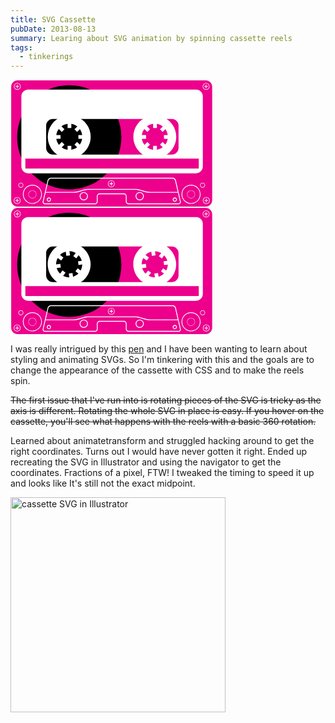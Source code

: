 ```yaml
---
title: SVG Cassette
pubDate: 2013-08-13
summary: Learing about SVG animation by spinning cassette reels
tags:
  - tinkerings
---
```


<!--?xml version="1.0" encoding="utf-8"?-->
<svg version="1.1" id="Layer_1" xmlns="http://www.w3.org/2000/svg" xmlns:xlink="http://www.w3.org/1999/xlink" x="0px" y="0px" width="323.752px" height="203.977px" viewBox="0 0 323.752 203.977" enable-background="new 0 0 323.752 203.977" xml:space="preserve">
<g>
<path fill="#EC008C" d="M323.209,192.654c0,5.953-4.826,10.777-10.779,10.777H11.32c-5.951,0-10.779-4.824-10.779-10.777V11.322
c0-5.954,4.828-10.778,10.779-10.778H312.43c5.953,0,10.779,4.824,10.779,10.778V192.654z"></path>
<circle cx="93.974" cy="92.074" r="83.382"></circle>
<path fill="#FFFFFF" d="M312.43,0H11.32C5.068,0,0,5.068,0,11.322v181.332c0,6.251,5.068,11.319,11.32,11.322H312.43
c6.254-0.003,11.322-5.071,11.322-11.322V11.322C323.752,5.068,318.684,0,312.43,0z M322.666,192.654
c0,2.828-1.145,5.382-2.998,7.235c-1.855,1.855-4.41,2.998-7.238,2.998H11.32c-2.826,0-5.383-1.143-7.236-2.998
c-1.854-1.854-2.998-4.407-2.998-7.235V11.322c0-2.829,1.145-5.385,2.998-7.238s4.41-2.998,7.236-2.998H312.43
c2.828,0,5.383,1.145,7.238,2.998c1.854,1.854,2.998,4.409,2.998,7.238V192.654z M35.035,168.122c-8.4,0-15.209,6.812-15.209,15.21
c0,8.402,6.809,15.211,15.209,15.211s15.209-6.809,15.211-15.211C50.244,174.934,43.436,168.122,35.035,168.122z M45.023,193.32
c-2.559,2.556-6.086,4.136-9.988,4.136c-3.9,0-7.428-1.58-9.986-4.136c-2.555-2.558-4.135-6.084-4.135-9.988
c0-3.9,1.58-7.427,4.135-9.985c2.559-2.558,6.086-4.138,9.986-4.138c3.902,0,7.43,1.58,9.988,4.138
c2.557,2.559,4.137,6.085,4.137,9.985C49.16,187.236,47.58,190.763,45.023,193.32z M35.035,176.949
c-3.525,0-6.385,2.857-6.385,6.383c0,3.526,2.859,6.386,6.385,6.386c3.527,0,6.385-2.859,6.385-6.386
C41.42,179.807,38.562,176.949,35.035,176.949z M39.229,187.525c-1.074,1.073-2.555,1.735-4.193,1.735
c-1.637,0-3.117-0.662-4.191-1.735c-1.072-1.073-1.736-2.554-1.736-4.193c0-1.636,0.664-3.118,1.736-4.191
c1.074-1.073,2.555-1.736,4.191-1.736c1.639,0,3.119,0.663,4.193,1.736c1.072,1.073,1.736,2.556,1.736,4.191
C40.965,184.972,40.301,186.452,39.229,187.525z M16.566,164.638c-2.225,0-4.029,1.806-4.029,4.029
c0,2.225,1.805,4.029,4.029,4.029c2.227,0,4.029-1.805,4.029-4.029C20.596,166.443,18.793,164.638,16.566,164.638z M18.84,170.94
c-0.584,0.582-1.385,0.939-2.273,0.939s-1.689-0.357-2.273-0.939c-0.58-0.585-0.939-1.385-0.939-2.273s0.359-1.688,0.939-2.273
c0.584-0.582,1.385-0.939,2.273-0.939s1.689,0.357,2.273,0.939c0.582,0.585,0.941,1.385,0.941,2.273S19.422,170.355,18.84,170.94z
M10.682,187.723c-3.023,0-5.477,2.454-5.477,5.478c0,3.027,2.453,5.479,5.477,5.479c3.025,0,5.479-2.451,5.479-5.479
C16.16,190.177,13.707,187.723,10.682,187.723z M13.98,196.498c-0.846,0.845-2.01,1.365-3.299,1.365s-2.451-0.521-3.297-1.365
c-0.844-0.844-1.365-2.009-1.365-3.298c0-1.288,0.521-2.451,1.365-3.297c0.846-0.843,2.008-1.365,3.297-1.365
s2.453,0.522,3.299,1.365c0.844,0.846,1.363,2.009,1.365,3.297C15.344,194.489,14.824,195.654,13.98,196.498z M161.325,171.874
c3.025,0,5.477-2.454,5.477-5.478c0-3.027-2.452-5.479-5.477-5.479c-3.026,0-5.479,2.451-5.479,5.479
C155.846,169.42,158.299,171.874,161.325,171.874z M158.027,163.098c0.846-0.845,2.008-1.364,3.297-1.364
c1.289,0,2.451,0.52,3.296,1.364s1.365,2.01,1.365,3.299c0,1.288-0.52,2.45-1.365,3.297c-0.846,0.843-2.007,1.365-3.296,1.365
c-1.29,0-2.452-0.522-3.297-1.365c-0.846-0.847-1.365-2.009-1.365-3.297C156.662,165.107,157.182,163.942,158.027,163.098z
M10.953,16.16c3.027,0,5.479-2.451,5.479-5.479c0-3.024-2.451-5.478-5.479-5.478c-3.023,0-5.477,2.453-5.477,5.478
C5.477,13.709,7.93,16.16,10.953,16.16z M7.658,7.386C8.502,6.542,9.664,6.02,10.953,6.02s2.453,0.522,3.297,1.366
c0.846,0.845,1.367,2.007,1.367,3.296s-0.521,2.451-1.367,3.298c-0.844,0.845-2.008,1.365-3.297,1.367
c-1.289-0.002-2.451-0.522-3.295-1.367c-0.846-0.847-1.367-2.009-1.367-3.298S6.812,8.23,7.658,7.386z M288.895,168.122
c-8.398,0-15.209,6.812-15.209,15.21c0,8.402,6.811,15.211,15.209,15.211c8.402,0,15.211-6.809,15.211-15.211
C304.105,174.934,297.297,168.122,288.895,168.122z M298.883,193.32c-2.557,2.556-6.086,4.136-9.988,4.136
c-3.9,0-7.428-1.58-9.984-4.136c-2.557-2.558-4.139-6.084-4.139-9.988c0-3.9,1.582-7.427,4.139-9.985
c2.557-2.558,6.084-4.138,9.984-4.138c3.902,0,7.432,1.58,9.988,4.138c2.557,2.559,4.137,6.085,4.137,9.985
C303.02,187.236,301.439,190.763,298.883,193.32z M288.895,176.949c-3.525,0-6.383,2.857-6.383,6.383
c0,3.526,2.857,6.386,6.383,6.386c3.527,0,6.385-2.859,6.387-6.386C295.279,179.807,292.422,176.949,288.895,176.949z
M293.088,187.525c-1.074,1.073-2.555,1.735-4.193,1.735c-1.637,0-3.117-0.662-4.189-1.735c-1.074-1.073-1.738-2.554-1.738-4.193
c0-1.636,0.664-3.118,1.738-4.191c1.072-1.073,2.553-1.736,4.189-1.736c1.639,0,3.119,0.663,4.193,1.736
c1.072,1.073,1.736,2.556,1.736,4.191C294.824,184.972,294.16,186.452,293.088,187.525z M311.395,168.667
c-0.002-2.224-1.805-4.029-4.029-4.029s-4.029,1.806-4.029,4.029c0,2.225,1.805,4.029,4.029,4.029S311.393,170.892,311.395,168.667
z M307.365,171.88c-0.889,0-1.691-0.357-2.273-0.939c-0.582-0.585-0.941-1.385-0.941-2.273s0.359-1.688,0.941-2.273
c0.582-0.582,1.385-0.939,2.273-0.939s1.689,0.357,2.271,0.939c0.584,0.585,0.941,1.385,0.941,2.273s-0.357,1.688-0.941,2.273
C309.055,171.522,308.254,171.88,307.365,171.88z M313.25,187.723c-3.025,0-5.477,2.454-5.477,5.478
c0,3.027,2.451,5.479,5.477,5.479s5.477-2.451,5.477-5.479C318.727,190.177,316.275,187.723,313.25,187.723z M316.547,196.498
c-0.846,0.845-2.008,1.365-3.297,1.365s-2.451-0.521-3.297-1.365c-0.846-0.844-1.365-2.009-1.365-3.298
c0-1.288,0.52-2.451,1.365-3.297c0.846-0.843,2.008-1.365,3.297-1.365s2.451,0.522,3.297,1.365
c0.844,0.846,1.365,2.009,1.365,3.297C317.912,194.489,317.391,195.654,316.547,196.498z M312.979,16.16
c3.025,0,5.479-2.451,5.479-5.479c0-3.024-2.453-5.478-5.479-5.478s-5.477,2.453-5.479,5.478
C307.502,13.709,309.953,16.16,312.979,16.16z M309.682,7.386c0.846-0.844,2.008-1.366,3.297-1.366s2.451,0.522,3.297,1.366
c0.846,0.845,1.365,2.007,1.365,3.296s-0.52,2.451-1.365,3.298c-0.846,0.845-2.008,1.365-3.297,1.367
c-1.289-0.002-2.451-0.522-3.297-1.367c-0.844-0.847-1.367-2.009-1.367-3.298S308.838,8.23,309.682,7.386z M117.242,179.674
c-3.672,0-6.646,2.976-6.646,6.646c0,3.672,2.975,6.647,6.646,6.647c3.67,0,6.646-2.976,6.646-6.647
C123.889,182.649,120.912,179.674,117.242,179.674z M120.992,190.071c-0.961,0.961-2.283,1.552-3.75,1.554
c-1.467-0.002-2.789-0.593-3.75-1.554c-0.963-0.962-1.553-2.284-1.553-3.751s0.59-2.788,1.553-3.748
c0.961-0.963,2.283-1.555,3.75-1.555s2.789,0.592,3.75,1.555c0.961,0.96,1.551,2.281,1.551,3.748S121.953,189.109,120.992,190.071z
M206.738,179.674c-3.672,0-6.647,2.976-6.647,6.646c0,3.672,2.976,6.647,6.647,6.647c3.671,0,6.646-2.976,6.646-6.647
C213.385,182.649,210.409,179.674,206.738,179.674z M210.488,190.071c-0.962,0.961-2.283,1.552-3.75,1.554
c-1.467-0.002-2.789-0.593-3.75-1.554c-0.961-0.962-1.553-2.284-1.553-3.751s0.592-2.788,1.553-3.748
c0.961-0.963,2.283-1.555,3.75-1.555s2.788,0.592,3.75,1.555c0.961,0.96,1.553,2.281,1.553,3.748S211.449,189.109,210.488,190.071z
M264.666,161.129c-0.283-1.207-1.023-2.261-1.982-3.022c-0.961-0.762-2.154-1.247-3.391-1.247H64.688
c-1.238,0-2.432,0.485-3.391,1.247c-0.961,0.762-1.701,1.815-1.982,3.022l-7.768,33.512c-0.076,0.331-0.113,0.655-0.113,0.974
c-0.002,1.004,0.383,1.924,1.057,2.573c0.674,0.655,1.625,1.028,2.693,1.028h79.756c1.244,0,2.379-0.511,3.195-1.328
c0.816-0.818,1.328-1.949,1.326-3.193v-8.327c0.002-0.873,0.355-1.665,0.936-2.242c0.578-0.578,1.369-0.934,2.242-0.934h38.702
c0.873,0,1.665,0.355,2.243,0.934c0.578,0.577,0.936,1.369,0.936,2.242v8.327c0,1.244,0.51,2.375,1.327,3.193
c0.815,0.817,1.949,1.328,3.193,1.328h79.759c1.066,0,2.016-0.373,2.689-1.028c0.678-0.649,1.061-1.569,1.059-2.573
c0-0.318-0.037-0.643-0.113-0.974L264.666,161.129z M60.625,161.434c0.195-0.857,0.756-1.681,1.506-2.275
c0.752-0.598,1.68-0.958,2.557-0.956h194.605c0.877-0.002,1.805,0.358,2.555,0.956c0.752,0.595,1.311,1.418,1.508,2.275
l4.166,17.967h-44.529c-1.01,0.003-2.367-0.118-3.709-0.309c-1.342-0.194-2.68-0.46-3.648-0.745l-8.363-2.453
c-1.064-0.311-2.441-0.584-3.834-0.784c-1.394-0.2-2.791-0.324-3.899-0.324h-75.097c-1.109,0-2.506,0.124-3.9,0.324
c-1.391,0.2-2.768,0.474-3.832,0.784l-8.365,2.453c-0.967,0.285-2.305,0.551-3.646,0.745c-1.342,0.19-2.701,0.312-3.709,0.309
H56.459L60.625,161.434z M270.555,197.224c-0.408,0.393-0.996,0.646-1.756,0.648H189.04c-0.874-0.002-1.665-0.356-2.243-0.936
c-0.579-0.578-0.934-1.369-0.936-2.242v-8.327c0.002-1.244-0.508-2.378-1.326-3.193c-0.816-0.817-1.951-1.329-3.194-1.329h-38.702
c-1.242,0-2.377,0.512-3.195,1.329c-0.816,0.815-1.328,1.949-1.326,3.193v8.327c-0.002,0.873-0.355,1.664-0.934,2.242
c-0.58,0.579-1.371,0.934-2.244,0.936H55.184c-0.762-0.002-1.35-0.256-1.758-0.648c-0.406-0.396-0.646-0.94-0.648-1.609
c0-0.211,0.025-0.436,0.078-0.669l3.291-14.2h44.842c1.109,0,2.508-0.124,3.9-0.324c1.391-0.2,2.77-0.474,3.832-0.785l8.365-2.451
c0.969-0.284,2.305-0.551,3.646-0.744s2.701-0.313,3.709-0.312h75.097c1.009-0.002,2.366,0.118,3.708,0.312
c1.343,0.193,2.68,0.46,3.646,0.744l8.365,2.451c1.063,0.312,2.441,0.585,3.834,0.785s2.791,0.324,3.9,0.324h44.84l3.291,14.2
c0.055,0.233,0.08,0.458,0.08,0.669C271.201,196.283,270.961,196.828,270.555,197.224z M262.912,188.365
c-1.873,0-3.387,1.516-3.387,3.387s1.514,3.389,3.387,3.389s3.389-1.518,3.389-3.389S264.785,188.365,262.912,188.365z
M264.357,193.198c-0.373,0.371-0.879,0.599-1.445,0.599s-1.072-0.228-1.445-0.599c-0.371-0.371-0.598-0.878-0.598-1.446
c0-0.565,0.227-1.071,0.598-1.445c0.373-0.37,0.879-0.598,1.445-0.598s1.072,0.228,1.445,0.598c0.371,0.374,0.6,0.88,0.6,1.445
C264.957,192.32,264.729,192.827,264.357,193.198z M61.383,188.365c-1.873,0-3.389,1.516-3.389,3.387s1.516,3.389,3.389,3.389
c1.871,0,3.387-1.518,3.387-3.389S63.254,188.365,61.383,188.365z M62.828,193.198c-0.373,0.371-0.881,0.599-1.445,0.599
c-0.568,0-1.074-0.228-1.447-0.599c-0.371-0.371-0.598-0.878-0.598-1.446c0-0.565,0.227-1.071,0.598-1.445
c0.373-0.37,0.879-0.598,1.447-0.598c0.564,0,1.072,0.228,1.445,0.598c0.371,0.374,0.598,0.88,0.598,1.445
C63.426,192.32,63.199,192.827,62.828,193.198z M13.225,192.667h-2.006v-2.009c0-0.295-0.24-0.533-0.537-0.533
c-0.295,0-0.535,0.238-0.535,0.533v2.009H8.141c-0.297,0-0.537,0.238-0.537,0.533c0,0.298,0.24,0.536,0.537,0.536h2.006v2.007
c0,0.297,0.24,0.535,0.535,0.535c0.297,0,0.537-0.238,0.537-0.535v-2.007h2.006c0.295,0,0.535-0.238,0.535-0.536
C13.76,192.905,13.52,192.667,13.225,192.667z M158.783,166.932h2.006v2.006c0,0.297,0.241,0.536,0.536,0.536
s0.535-0.239,0.535-0.536v-2.006h2.006c0.296,0,0.536-0.24,0.536-0.535c0-0.296-0.24-0.537-0.536-0.537h-2.006v-2.006
c0-0.296-0.24-0.535-0.535-0.535s-0.536,0.239-0.536,0.535v2.006h-2.006c-0.297,0-0.537,0.241-0.537,0.537
C158.246,166.691,158.486,166.932,158.783,166.932z M8.41,11.218h2.008v2.006c0,0.296,0.24,0.536,0.535,0.536
s0.535-0.24,0.535-0.536v-2.006h2.008c0.297,0,0.535-0.24,0.535-0.536c0-0.295-0.238-0.535-0.535-0.535h-2.008V8.14
c0-0.296-0.24-0.535-0.535-0.535s-0.535,0.239-0.535,0.535v2.007H8.41c-0.295,0-0.535,0.24-0.535,0.535
C7.875,10.978,8.115,11.218,8.41,11.218z M315.793,192.667h-2.008v-2.009c0-0.295-0.24-0.533-0.535-0.533
c-0.297,0-0.535,0.238-0.535,0.533v2.009h-2.008c-0.295,0-0.535,0.238-0.535,0.533c0,0.298,0.24,0.536,0.535,0.536h2.008v2.007
c0,0.297,0.238,0.535,0.535,0.535c0.295,0,0.535-0.238,0.535-0.535v-2.007h2.008c0.295,0,0.533-0.238,0.533-0.536
C316.326,192.905,316.088,192.667,315.793,192.667z M310.434,11.218h2.008v2.006c0,0.296,0.24,0.536,0.537,0.536
c0.295,0,0.535-0.24,0.535-0.536v-2.006h2.008c0.295,0,0.535-0.24,0.535-0.536c0-0.295-0.24-0.535-0.535-0.535h-2.008V8.14
c0-0.296-0.24-0.535-0.535-0.535c-0.297,0-0.537,0.239-0.537,0.535v2.007h-2.008c-0.293,0-0.533,0.24-0.533,0.535
C309.9,10.978,310.141,11.218,310.434,11.218z"></path>
<path fill="#FFFFFF" d="M296.949,15.753H28.16c-5.953,0-10.777,4.827-10.777,10.778v112.345c0,5.952,4.824,10.779,10.777,10.779
h268.789c5.953,0,10.777-4.827,10.777-10.779V26.531C307.727,20.58,302.902,15.753,296.949,15.753z M268.889,108.999
c0,5.951-4.826,10.777-10.779,10.777H67.814c-5.953,0-10.777-4.826-10.777-10.777v-35.48c0-5.953,4.824-10.777,10.777-10.777
h190.295c5.953,0,10.779,4.824,10.779,10.777V108.999z"></path>
<path fill="#FFFFFF" d="M93.975,56.947c-18.949,0-34.312,15.362-34.312,34.312c0,18.952,15.363,34.313,34.312,34.313
c18.951,0,34.312-15.361,34.312-34.313C128.287,72.31,112.926,56.947,93.975,56.947z M114.633,94.517
c-0.533,3.418-1.893,6.558-3.871,9.214l-4.199-4.198l-4.223,4.225l4.211,4.214c-2.656,2-5.801,3.38-9.227,3.931v-6.066H91.35v6.167
c-3.525-0.44-6.775-1.759-9.529-3.729l4.516-4.516l-4.227-4.225l-4.605,4.607c-2.146-2.74-3.627-6.027-4.188-9.623h6.715v-5.973
h-6.789c0.477-3.672,1.898-7.043,4.023-9.86l4.844,4.845l4.225-4.226l-4.832-4.833c2.82-2.098,6.188-3.495,9.848-3.955v6.711h5.975
v-6.609c3.557,0.573,6.812,2.045,9.531,4.174l-4.516,4.513l4.225,4.226l4.424-4.423c1.953,2.729,3.266,5.947,3.717,9.438h-6.064
v5.973H114.633z"></path>
<path fill="#FFFFFF" d="M230.863,56.947c-18.951,0-34.312,15.362-34.313,34.312c0,18.952,15.362,34.313,34.313,34.313
c18.949,0,34.312-15.361,34.312-34.313C265.176,72.31,249.812,56.947,230.863,56.947z M251.521,94.517
c-0.535,3.418-1.895,6.558-3.869,9.214l-4.199-4.198l-4.227,4.225l4.211,4.214c-2.654,2-5.801,3.38-9.227,3.931v-6.066h-5.973
v6.167c-3.527-0.44-6.775-1.759-9.529-3.729l4.514-4.516l-4.225-4.225l-4.606,4.607c-2.147-2.74-3.626-6.027-4.188-9.623h6.717
v-5.973h-6.789c0.476-3.672,1.898-7.043,4.021-9.86l4.846,4.845l4.225-4.226l-4.832-4.833c2.818-2.098,6.188-3.495,9.848-3.955
v6.711h5.973v-6.609c3.561,0.573,6.812,2.045,9.533,4.174l-4.516,4.513l4.225,4.226l4.424-4.423
c1.953,2.729,3.266,5.947,3.719,9.438h-6.064v5.973H251.521z"></path>
<rect x="23.797" y="126.184" fill="#EC008C" width="277.432" height="15.888"></rect>
</g>
</svg>
<!--?xml version="1.0" encoding="utf-8"?-->
<svg version="1.1" id="Layer_1" xmlns="http://www.w3.org/2000/svg" xmlns:xlink="http://www.w3.org/1999/xlink" x="0px" y="0px" width="323.752px" height="203.977px" viewBox="0 0 323.752 203.977" enable-background="new 0 0 323.752 203.977" xml:space="preserve">
<g>
<path fill="#EC008C" d="M323.209,192.654c0,5.953-4.826,10.777-10.779,10.777H11.32c-5.951,0-10.779-4.824-10.779-10.777V11.322
c0-5.954,4.828-10.778,10.779-10.778H312.43c5.953,0,10.779,4.824,10.779,10.778V192.654z"></path>
<circle cx="93.974" cy="92.074" r="83.382"></circle>
<path fill="#FFFFFF" d="M312.43,0H11.32C5.068,0,0,5.068,0,11.322v181.332c0,6.251,5.068,11.319,11.32,11.322H312.43
c6.254-0.003,11.322-5.071,11.322-11.322V11.322C323.752,5.068,318.684,0,312.43,0z M322.666,192.654
c0,2.828-1.145,5.382-2.998,7.235c-1.855,1.855-4.41,2.998-7.238,2.998H11.32c-2.826,0-5.383-1.143-7.236-2.998
c-1.854-1.854-2.998-4.407-2.998-7.235V11.322c0-2.829,1.145-5.385,2.998-7.238s4.41-2.998,7.236-2.998H312.43
c2.828,0,5.383,1.145,7.238,2.998c1.854,1.854,2.998,4.409,2.998,7.238V192.654z M35.035,168.122c-8.4,0-15.209,6.812-15.209,15.21
c0,8.402,6.809,15.211,15.209,15.211s15.209-6.809,15.211-15.211C50.244,174.934,43.436,168.122,35.035,168.122z M45.023,193.32
c-2.559,2.556-6.086,4.136-9.988,4.136c-3.9,0-7.428-1.58-9.986-4.136c-2.555-2.558-4.135-6.084-4.135-9.988
c0-3.9,1.58-7.427,4.135-9.985c2.559-2.558,6.086-4.138,9.986-4.138c3.902,0,7.43,1.58,9.988,4.138
c2.557,2.559,4.137,6.085,4.137,9.985C49.16,187.236,47.58,190.763,45.023,193.32z M35.035,176.949
c-3.525,0-6.385,2.857-6.385,6.383c0,3.526,2.859,6.386,6.385,6.386c3.527,0,6.385-2.859,6.385-6.386
C41.42,179.807,38.562,176.949,35.035,176.949z M39.229,187.525c-1.074,1.073-2.555,1.735-4.193,1.735
c-1.637,0-3.117-0.662-4.191-1.735c-1.072-1.073-1.736-2.554-1.736-4.193c0-1.636,0.664-3.118,1.736-4.191
c1.074-1.073,2.555-1.736,4.191-1.736c1.639,0,3.119,0.663,4.193,1.736c1.072,1.073,1.736,2.556,1.736,4.191
C40.965,184.972,40.301,186.452,39.229,187.525z M16.566,164.638c-2.225,0-4.029,1.806-4.029,4.029
c0,2.225,1.805,4.029,4.029,4.029c2.227,0,4.029-1.805,4.029-4.029C20.596,166.443,18.793,164.638,16.566,164.638z M18.84,170.94
c-0.584,0.582-1.385,0.939-2.273,0.939s-1.689-0.357-2.273-0.939c-0.58-0.585-0.939-1.385-0.939-2.273s0.359-1.688,0.939-2.273
c0.584-0.582,1.385-0.939,2.273-0.939s1.689,0.357,2.273,0.939c0.582,0.585,0.941,1.385,0.941,2.273S19.422,170.355,18.84,170.94z
M10.682,187.723c-3.023,0-5.477,2.454-5.477,5.478c0,3.027,2.453,5.479,5.477,5.479c3.025,0,5.479-2.451,5.479-5.479
C16.16,190.177,13.707,187.723,10.682,187.723z M13.98,196.498c-0.846,0.845-2.01,1.365-3.299,1.365s-2.451-0.521-3.297-1.365
c-0.844-0.844-1.365-2.009-1.365-3.298c0-1.288,0.521-2.451,1.365-3.297c0.846-0.843,2.008-1.365,3.297-1.365
s2.453,0.522,3.299,1.365c0.844,0.846,1.363,2.009,1.365,3.297C15.344,194.489,14.824,195.654,13.98,196.498z M161.325,171.874
c3.025,0,5.477-2.454,5.477-5.478c0-3.027-2.452-5.479-5.477-5.479c-3.026,0-5.479,2.451-5.479,5.479
C155.846,169.42,158.299,171.874,161.325,171.874z M158.027,163.098c0.846-0.845,2.008-1.364,3.297-1.364
c1.289,0,2.451,0.52,3.296,1.364s1.365,2.01,1.365,3.299c0,1.288-0.52,2.45-1.365,3.297c-0.846,0.843-2.007,1.365-3.296,1.365
c-1.29,0-2.452-0.522-3.297-1.365c-0.846-0.847-1.365-2.009-1.365-3.297C156.662,165.107,157.182,163.942,158.027,163.098z
M10.953,16.16c3.027,0,5.479-2.451,5.479-5.479c0-3.024-2.451-5.478-5.479-5.478c-3.023,0-5.477,2.453-5.477,5.478
C5.477,13.709,7.93,16.16,10.953,16.16z M7.658,7.386C8.502,6.542,9.664,6.02,10.953,6.02s2.453,0.522,3.297,1.366
c0.846,0.845,1.367,2.007,1.367,3.296s-0.521,2.451-1.367,3.298c-0.844,0.845-2.008,1.365-3.297,1.367
c-1.289-0.002-2.451-0.522-3.295-1.367c-0.846-0.847-1.367-2.009-1.367-3.298S6.812,8.23,7.658,7.386z M288.895,168.122
c-8.398,0-15.209,6.812-15.209,15.21c0,8.402,6.811,15.211,15.209,15.211c8.402,0,15.211-6.809,15.211-15.211
C304.105,174.934,297.297,168.122,288.895,168.122z M298.883,193.32c-2.557,2.556-6.086,4.136-9.988,4.136
c-3.9,0-7.428-1.58-9.984-4.136c-2.557-2.558-4.139-6.084-4.139-9.988c0-3.9,1.582-7.427,4.139-9.985
c2.557-2.558,6.084-4.138,9.984-4.138c3.902,0,7.432,1.58,9.988,4.138c2.557,2.559,4.137,6.085,4.137,9.985
C303.02,187.236,301.439,190.763,298.883,193.32z M288.895,176.949c-3.525,0-6.383,2.857-6.383,6.383
c0,3.526,2.857,6.386,6.383,6.386c3.527,0,6.385-2.859,6.387-6.386C295.279,179.807,292.422,176.949,288.895,176.949z
M293.088,187.525c-1.074,1.073-2.555,1.735-4.193,1.735c-1.637,0-3.117-0.662-4.189-1.735c-1.074-1.073-1.738-2.554-1.738-4.193
c0-1.636,0.664-3.118,1.738-4.191c1.072-1.073,2.553-1.736,4.189-1.736c1.639,0,3.119,0.663,4.193,1.736
c1.072,1.073,1.736,2.556,1.736,4.191C294.824,184.972,294.16,186.452,293.088,187.525z M311.395,168.667
c-0.002-2.224-1.805-4.029-4.029-4.029s-4.029,1.806-4.029,4.029c0,2.225,1.805,4.029,4.029,4.029S311.393,170.892,311.395,168.667
z M307.365,171.88c-0.889,0-1.691-0.357-2.273-0.939c-0.582-0.585-0.941-1.385-0.941-2.273s0.359-1.688,0.941-2.273
c0.582-0.582,1.385-0.939,2.273-0.939s1.689,0.357,2.271,0.939c0.584,0.585,0.941,1.385,0.941,2.273s-0.357,1.688-0.941,2.273
C309.055,171.522,308.254,171.88,307.365,171.88z M313.25,187.723c-3.025,0-5.477,2.454-5.477,5.478
c0,3.027,2.451,5.479,5.477,5.479s5.477-2.451,5.477-5.479C318.727,190.177,316.275,187.723,313.25,187.723z M316.547,196.498
c-0.846,0.845-2.008,1.365-3.297,1.365s-2.451-0.521-3.297-1.365c-0.846-0.844-1.365-2.009-1.365-3.298
c0-1.288,0.52-2.451,1.365-3.297c0.846-0.843,2.008-1.365,3.297-1.365s2.451,0.522,3.297,1.365
c0.844,0.846,1.365,2.009,1.365,3.297C317.912,194.489,317.391,195.654,316.547,196.498z M312.979,16.16
c3.025,0,5.479-2.451,5.479-5.479c0-3.024-2.453-5.478-5.479-5.478s-5.477,2.453-5.479,5.478
C307.502,13.709,309.953,16.16,312.979,16.16z M309.682,7.386c0.846-0.844,2.008-1.366,3.297-1.366s2.451,0.522,3.297,1.366
c0.846,0.845,1.365,2.007,1.365,3.296s-0.52,2.451-1.365,3.298c-0.846,0.845-2.008,1.365-3.297,1.367
c-1.289-0.002-2.451-0.522-3.297-1.367c-0.844-0.847-1.367-2.009-1.367-3.298S308.838,8.23,309.682,7.386z M117.242,179.674
c-3.672,0-6.646,2.976-6.646,6.646c0,3.672,2.975,6.647,6.646,6.647c3.67,0,6.646-2.976,6.646-6.647
C123.889,182.649,120.912,179.674,117.242,179.674z M120.992,190.071c-0.961,0.961-2.283,1.552-3.75,1.554
c-1.467-0.002-2.789-0.593-3.75-1.554c-0.963-0.962-1.553-2.284-1.553-3.751s0.59-2.788,1.553-3.748
c0.961-0.963,2.283-1.555,3.75-1.555s2.789,0.592,3.75,1.555c0.961,0.96,1.551,2.281,1.551,3.748S121.953,189.109,120.992,190.071z
M206.738,179.674c-3.672,0-6.647,2.976-6.647,6.646c0,3.672,2.976,6.647,6.647,6.647c3.671,0,6.646-2.976,6.646-6.647
C213.385,182.649,210.409,179.674,206.738,179.674z M210.488,190.071c-0.962,0.961-2.283,1.552-3.75,1.554
c-1.467-0.002-2.789-0.593-3.75-1.554c-0.961-0.962-1.553-2.284-1.553-3.751s0.592-2.788,1.553-3.748
c0.961-0.963,2.283-1.555,3.75-1.555s2.788,0.592,3.75,1.555c0.961,0.96,1.553,2.281,1.553,3.748S211.449,189.109,210.488,190.071z
M264.666,161.129c-0.283-1.207-1.023-2.261-1.982-3.022c-0.961-0.762-2.154-1.247-3.391-1.247H64.688
c-1.238,0-2.432,0.485-3.391,1.247c-0.961,0.762-1.701,1.815-1.982,3.022l-7.768,33.512c-0.076,0.331-0.113,0.655-0.113,0.974
c-0.002,1.004,0.383,1.924,1.057,2.573c0.674,0.655,1.625,1.028,2.693,1.028h79.756c1.244,0,2.379-0.511,3.195-1.328
c0.816-0.818,1.328-1.949,1.326-3.193v-8.327c0.002-0.873,0.355-1.665,0.936-2.242c0.578-0.578,1.369-0.934,2.242-0.934h38.702
c0.873,0,1.665,0.355,2.243,0.934c0.578,0.577,0.936,1.369,0.936,2.242v8.327c0,1.244,0.51,2.375,1.327,3.193
c0.815,0.817,1.949,1.328,3.193,1.328h79.759c1.066,0,2.016-0.373,2.689-1.028c0.678-0.649,1.061-1.569,1.059-2.573
c0-0.318-0.037-0.643-0.113-0.974L264.666,161.129z M60.625,161.434c0.195-0.857,0.756-1.681,1.506-2.275
c0.752-0.598,1.68-0.958,2.557-0.956h194.605c0.877-0.002,1.805,0.358,2.555,0.956c0.752,0.595,1.311,1.418,1.508,2.275
l4.166,17.967h-44.529c-1.01,0.003-2.367-0.118-3.709-0.309c-1.342-0.194-2.68-0.46-3.648-0.745l-8.363-2.453
c-1.064-0.311-2.441-0.584-3.834-0.784c-1.394-0.2-2.791-0.324-3.899-0.324h-75.097c-1.109,0-2.506,0.124-3.9,0.324
c-1.391,0.2-2.768,0.474-3.832,0.784l-8.365,2.453c-0.967,0.285-2.305,0.551-3.646,0.745c-1.342,0.19-2.701,0.312-3.709,0.309
H56.459L60.625,161.434z M270.555,197.224c-0.408,0.393-0.996,0.646-1.756,0.648H189.04c-0.874-0.002-1.665-0.356-2.243-0.936
c-0.579-0.578-0.934-1.369-0.936-2.242v-8.327c0.002-1.244-0.508-2.378-1.326-3.193c-0.816-0.817-1.951-1.329-3.194-1.329h-38.702
c-1.242,0-2.377,0.512-3.195,1.329c-0.816,0.815-1.328,1.949-1.326,3.193v8.327c-0.002,0.873-0.355,1.664-0.934,2.242
c-0.58,0.579-1.371,0.934-2.244,0.936H55.184c-0.762-0.002-1.35-0.256-1.758-0.648c-0.406-0.396-0.646-0.94-0.648-1.609
c0-0.211,0.025-0.436,0.078-0.669l3.291-14.2h44.842c1.109,0,2.508-0.124,3.9-0.324c1.391-0.2,2.77-0.474,3.832-0.785l8.365-2.451
c0.969-0.284,2.305-0.551,3.646-0.744s2.701-0.313,3.709-0.312h75.097c1.009-0.002,2.366,0.118,3.708,0.312
c1.343,0.193,2.68,0.46,3.646,0.744l8.365,2.451c1.063,0.312,2.441,0.585,3.834,0.785s2.791,0.324,3.9,0.324h44.84l3.291,14.2
c0.055,0.233,0.08,0.458,0.08,0.669C271.201,196.283,270.961,196.828,270.555,197.224z M262.912,188.365
c-1.873,0-3.387,1.516-3.387,3.387s1.514,3.389,3.387,3.389s3.389-1.518,3.389-3.389S264.785,188.365,262.912,188.365z
M264.357,193.198c-0.373,0.371-0.879,0.599-1.445,0.599s-1.072-0.228-1.445-0.599c-0.371-0.371-0.598-0.878-0.598-1.446
c0-0.565,0.227-1.071,0.598-1.445c0.373-0.37,0.879-0.598,1.445-0.598s1.072,0.228,1.445,0.598c0.371,0.374,0.6,0.88,0.6,1.445
C264.957,192.32,264.729,192.827,264.357,193.198z M61.383,188.365c-1.873,0-3.389,1.516-3.389,3.387s1.516,3.389,3.389,3.389
c1.871,0,3.387-1.518,3.387-3.389S63.254,188.365,61.383,188.365z M62.828,193.198c-0.373,0.371-0.881,0.599-1.445,0.599
c-0.568,0-1.074-0.228-1.447-0.599c-0.371-0.371-0.598-0.878-0.598-1.446c0-0.565,0.227-1.071,0.598-1.445
c0.373-0.37,0.879-0.598,1.447-0.598c0.564,0,1.072,0.228,1.445,0.598c0.371,0.374,0.598,0.88,0.598,1.445
C63.426,192.32,63.199,192.827,62.828,193.198z M13.225,192.667h-2.006v-2.009c0-0.295-0.24-0.533-0.537-0.533
c-0.295,0-0.535,0.238-0.535,0.533v2.009H8.141c-0.297,0-0.537,0.238-0.537,0.533c0,0.298,0.24,0.536,0.537,0.536h2.006v2.007
c0,0.297,0.24,0.535,0.535,0.535c0.297,0,0.537-0.238,0.537-0.535v-2.007h2.006c0.295,0,0.535-0.238,0.535-0.536
C13.76,192.905,13.52,192.667,13.225,192.667z M158.783,166.932h2.006v2.006c0,0.297,0.241,0.536,0.536,0.536
s0.535-0.239,0.535-0.536v-2.006h2.006c0.296,0,0.536-0.24,0.536-0.535c0-0.296-0.24-0.537-0.536-0.537h-2.006v-2.006
c0-0.296-0.24-0.535-0.535-0.535s-0.536,0.239-0.536,0.535v2.006h-2.006c-0.297,0-0.537,0.241-0.537,0.537
C158.246,166.691,158.486,166.932,158.783,166.932z M8.41,11.218h2.008v2.006c0,0.296,0.24,0.536,0.535,0.536
s0.535-0.24,0.535-0.536v-2.006h2.008c0.297,0,0.535-0.24,0.535-0.536c0-0.295-0.238-0.535-0.535-0.535h-2.008V8.14
c0-0.296-0.24-0.535-0.535-0.535s-0.535,0.239-0.535,0.535v2.007H8.41c-0.295,0-0.535,0.24-0.535,0.535
C7.875,10.978,8.115,11.218,8.41,11.218z M315.793,192.667h-2.008v-2.009c0-0.295-0.24-0.533-0.535-0.533
c-0.297,0-0.535,0.238-0.535,0.533v2.009h-2.008c-0.295,0-0.535,0.238-0.535,0.533c0,0.298,0.24,0.536,0.535,0.536h2.008v2.007
c0,0.297,0.238,0.535,0.535,0.535c0.295,0,0.535-0.238,0.535-0.535v-2.007h2.008c0.295,0,0.533-0.238,0.533-0.536
C316.326,192.905,316.088,192.667,315.793,192.667z M310.434,11.218h2.008v2.006c0,0.296,0.24,0.536,0.537,0.536
c0.295,0,0.535-0.24,0.535-0.536v-2.006h2.008c0.295,0,0.535-0.24,0.535-0.536c0-0.295-0.24-0.535-0.535-0.535h-2.008V8.14
c0-0.296-0.24-0.535-0.535-0.535c-0.297,0-0.537,0.239-0.537,0.535v2.007h-2.008c-0.293,0-0.533,0.24-0.533,0.535
C309.9,10.978,310.141,11.218,310.434,11.218z"></path>
<path fill="#FFFFFF" d="M296.949,15.753H28.16c-5.953,0-10.777,4.827-10.777,10.778v112.345c0,5.952,4.824,10.779,10.777,10.779
h268.789c5.953,0,10.777-4.827,10.777-10.779V26.531C307.727,20.58,302.902,15.753,296.949,15.753z M268.889,108.999
c0,5.951-4.826,10.777-10.779,10.777H67.814c-5.953,0-10.777-4.826-10.777-10.777v-35.48c0-5.953,4.824-10.777,10.777-10.777
h190.295c5.953,0,10.779,4.824,10.779,10.777V108.999z"></path>
<path class="reel-left" fill="#FFFFFF" d="M93.975,56.947c-18.949,0-34.312,15.362-34.312,34.312c0,18.952,15.363,34.313,34.312,34.313
c18.951,0,34.312-15.361,34.312-34.313C128.287,72.31,112.926,56.947,93.975,56.947z M114.633,94.517
c-0.533,3.418-1.893,6.558-3.871,9.214l-4.199-4.198l-4.223,4.225l4.211,4.214c-2.656,2-5.801,3.38-9.227,3.931v-6.066H91.35v6.167
c-3.525-0.44-6.775-1.759-9.529-3.729l4.516-4.516l-4.227-4.225l-4.605,4.607c-2.146-2.74-3.627-6.027-4.188-9.623h6.715v-5.973
h-6.789c0.477-3.672,1.898-7.043,4.023-9.86l4.844,4.845l4.225-4.226l-4.832-4.833c2.82-2.098,6.188-3.495,9.848-3.955v6.711h5.975
v-6.609c3.557,0.573,6.812,2.045,9.531,4.174l-4.516,4.513l4.225,4.226l4.424-4.423c1.953,2.729,3.266,5.947,3.717,9.438h-6.064
v5.973H114.633z" transform="rotate(-248.138 93.97 92.07)">
<animateTransform attributeName="transform" attributeType="XML" type="rotate" from="0, 93.97, 92.07" to="-360, 93.97, 92.07" begin="0s" dur="1.5s" repeatCount="indefinite"></animateTransform>
</path>
<path class="reel-left" fill="#FFFFFF" d="M230.863,56.947c-18.951,0-34.312,15.362-34.313,34.312c0,18.952,15.362,34.313,34.313,34.313
c18.949,0,34.312-15.361,34.312-34.313C265.176,72.31,249.812,56.947,230.863,56.947z M251.521,94.517
c-0.535,3.418-1.895,6.558-3.869,9.214l-4.199-4.198l-4.227,4.225l4.211,4.214c-2.654,2-5.801,3.38-9.227,3.931v-6.066h-5.973
v6.167c-3.527-0.44-6.775-1.759-9.529-3.729l4.514-4.516l-4.225-4.225l-4.606,4.607c-2.147-2.74-3.626-6.027-4.188-9.623h6.717
v-5.973h-6.789c0.476-3.672,1.898-7.043,4.021-9.86l4.846,4.845l4.225-4.226l-4.832-4.833c2.818-2.098,6.188-3.495,9.848-3.955
v6.711h5.973v-6.609c3.561,0.573,6.812,2.045,9.533,4.174l-4.516,4.513l4.225,4.226l4.424-4.423
c1.953,2.729,3.266,5.947,3.719,9.438h-6.064v5.973H251.521z" transform="rotate(-248.138 231.064 92.07)">
<animateTransform attributeName="transform" attributeType="XML" type="rotate" from="0, 231.064, 92.07" to="-360, 231.064, 92.07" begin="0s" dur="1.5s" repeatCount="indefinite"></animateTransform>
</path>
<rect x="23.797" y="126.184" fill="#EC008C" width="277.432" height="15.888">
</rect></g>
</svg>
<div class="explanation">
<p>
I was really intrigued by this
<a href="http://codepen.io/noahblon/pen/lxukH">pen</a>
and I have been wanting to learn about styling and animating SVGs. So I'm tinkering with this and the goals are to change the appearance of the cassette with CSS and to make the reels spin.
</p>
<p>
<strike>
The first issue that I've run into is rotating pieces of the SVG is tricky as the axis is different. Rotating the whole SVG in place is easy. If you hover on the cassette, you'll see what happens with the reels with a basic 360 rotation.
</strike>
</p>
<p>
Learned about animatetransform and struggled hacking around to get the right coordinates. Turns out I would have never gotten it right. Ended up recreating the SVG in Illustrator and using the navigator to get the coordinates. Fractions of a pixel, FTW! I tweaked the timing to speed it up and looks like It's still not the exact midpoint.
</p>
<img alt="cassette SVG in Illustrator" src="/tinkerings/svg-cassette/cassette-screenshot.png" width="344">
</div>
